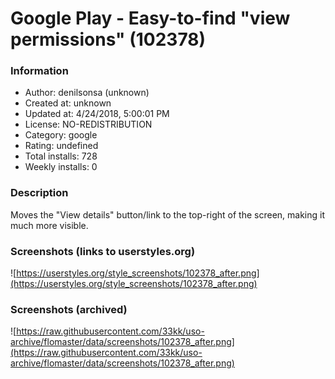 # Google Play - Easy-to-find "view permissions" (102378)

### Information
- Author: denilsonsa (unknown)
- Created at: unknown
- Updated at: 4/24/2018, 5:00:01 PM
- License: NO-REDISTRIBUTION
- Category: google
- Rating: undefined
- Total installs: 728
- Weekly installs: 0


### Description
Moves the "View details" button/link to the top-right of the screen, making it much more visible.


### Screenshots (links to userstyles.org)
![https://userstyles.org/style_screenshots/102378_after.png](https://userstyles.org/style_screenshots/102378_after.png)


### Screenshots (archived)
![https://raw.githubusercontent.com/33kk/uso-archive/flomaster/data/screenshots/102378_after.png](https://raw.githubusercontent.com/33kk/uso-archive/flomaster/data/screenshots/102378_after.png)
